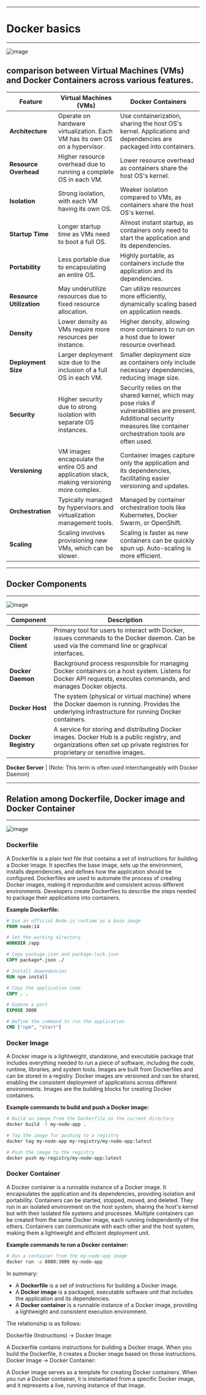 ------------------------------------------------
# Docker basics
------------------------------------------------
![image](https://github.com/asiandevs/images/blob/769909e8c7f207ae55a334322879be1e483f3200/Dockerintro.jpg)
## comparison between Virtual Machines (VMs) and Docker Containers across various features.


| Feature               | Virtual Machines (VMs)                      | Docker Containers                       |
|-----------------------|--------------------------------------------|----------------------------------------|
| **Architecture**      | Operate on hardware virtualization. Each VM has its own OS on a hypervisor. | Use containerization, sharing the host OS's kernel. Applications and dependencies are packaged into containers. |
| **Resource Overhead** | Higher resource overhead due to running a complete OS in each VM. | Lower resource overhead as containers share the host OS's kernel. |
| **Isolation**         | Strong isolation, with each VM having its own OS. | Weaker isolation compared to VMs, as containers share the host OS's kernel. |
| **Startup Time**      | Longer startup time as VMs need to boot a full OS. | Almost instant startup, as containers only need to start the application and its dependencies. |
| **Portability**       | Less portable due to encapsulating an entire OS. | Highly portable, as containers include the application and its dependencies. |
| **Resource Utilization** | May underutilize resources due to fixed resource allocation. | Can utilize resources more efficiently, dynamically scaling based on application needs. |
| **Density**           | Lower density as VMs require more resources per instance. | Higher density, allowing more containers to run on a host due to lower resource overhead. |
| **Deployment Size**   | Larger deployment size due to the inclusion of a full OS in each VM. | Smaller deployment size as containers only include necessary dependencies, reducing image size. |
| **Security**          | Higher security due to strong isolation with separate OS instances. | Security relies on the shared kernel, which may pose risks if vulnerabilities are present. Additional security measures like container orchestration tools are often used. |
| **Versioning**        | VM images encapsulate the entire OS and application stack, making versioning more complex. | Container images capture only the application and its dependencies, facilitating easier versioning and updates. |
| **Orchestration**     | Typically managed by hypervisors and virtualization management tools. | Managed by container orchestration tools like Kubernetes, Docker Swarm, or OpenShift. |
| **Scaling**           | Scaling involves provisioning new VMs, which can be slower. | Scaling is faster as new containers can be quickly spun up. Auto-scaling is more efficient. |

-----------------------------------
## Docker Components
----------------------------------

![image](https://github.com/asiandevs/images/blob/769909e8c7f207ae55a334322879be1e483f3200/Dockerintro2.jpg)

| Component          | Description                                                                      |
|--------------------|----------------------------------------------------------------------------------|
| **Docker Client**  | Primary tool for users to interact with Docker, issues commands to the Docker daemon. Can be used via the command line or graphical interfaces. |
| **Docker Daemon**  | Background process responsible for managing Docker containers on a host system. Listens for Docker API requests, executes commands, and manages Docker objects. |
| **Docker Host**    | The system (physical or virtual machine) where the Docker daemon is running. Provides the underlying infrastructure for running Docker containers. |
| **Docker Registry** | A service for storing and distributing Docker images. Docker Hub is a public registry, and organizations often set up private registries for proprietary or sensitive images. |

**Docker Server**  | (Note: This term is often used interchangeably with Docker Daemon)

-----------------------------------------------------------------
## Relation among Dockerfile, Docker image and Docker Container
-----------------------------------------------------------------

![image](https://github.com/asiandevs/images/blob/769909e8c7f207ae55a334322879be1e483f3200/Dockerintro3.jpg)

### Dockerfile

A Dockerfile is a plain text file that contains a set of instructions for building a Docker image. It specifies the base image, sets up the environment, installs dependencies, and defines how the application should be configured. Dockerfiles are used to automate the process of creating Docker images, making it reproducible and consistent across different environments. Developers create Dockerfiles to describe the steps needed to package their applications into containers.

**Example Dockerfile:**
```dockerfile
# Use an official Node.js runtime as a base image
FROM node:14

# Set the working directory
WORKDIR /app

# Copy package.json and package-lock.json
COPY package*.json ./

# Install dependencies
RUN npm install

# Copy the application code
COPY . .

# Expose a port
EXPOSE 3000

# Define the command to run the application
CMD ["npm", "start"]
```

### Docker Image

A Docker image is a lightweight, standalone, and executable package that includes everything needed to run a piece of software, including the code, runtime, libraries, and system tools. Images are built from Dockerfiles and can be stored in a registry. Docker images are versioned and can be shared, enabling the consistent deployment of applications across different environments. Images are the building blocks for creating Docker containers.

**Example commands to build and push a Docker image:**
```bash
# Build an image from the Dockerfile in the current directory
docker build -t my-node-app .

# Tag the image for pushing to a registry
docker tag my-node-app my-registry/my-node-app:latest

# Push the image to the registry
docker push my-registry/my-node-app:latest
```

### Docker Container

A Docker container is a runnable instance of a Docker image. It encapsulates the application and its dependencies, providing isolation and portability. Containers can be started, stopped, moved, and deleted. They run in an isolated environment on the host system, sharing the host's kernel but with their isolated file systems and processes. Multiple containers can be created from the same Docker image, each running independently of the others. Containers can communicate with each other and the host system, making them a lightweight and efficient deployment unit.

**Example commands to run a Docker container:**
```bash
# Run a container from the my-node-app image
docker run -p 8080:3000 my-node-app
```

In summary:
- A **Dockerfile** is a set of instructions for building a Docker image.
- A **Docker image** is a packaged, executable software unit that includes the application and its dependencies.
- A **Docker container** is a runnable instance of a Docker image, providing a lightweight and consistent execution environment.

The relationship is as follows:

Dockerfile (Instructions) -> Docker Image:

A Dockerfile contains instructions for building a Docker image. When you build the Dockerfile, it creates a Docker image based on those instructions.
Docker Image -> Docker Container:

A Docker image serves as a template for creating Docker containers. When you run a Docker container, it is instantiated from a specific Docker image, and it represents a live, running instance of that image.
